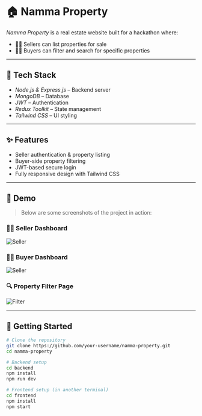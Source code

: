 # 🏠 Namma Property

*Namma Property* is a real estate website built for a hackathon where:

- 🧑‍💼 Sellers can list properties for sale
- 🧑‍💻 Buyers can filter and search for specific properties

---

## 🔧 Tech Stack

- *Node.js & Express.js* – Backend server
- *MongoDB* – Database
- *JWT* – Authentication
- *Redux Toolkit* – State management
- *Tailwind CSS* – UI styling

---

## ✨ Features

- Seller authentication & property listing
- Buyer-side property filtering
- JWT-based secure login
- Fully responsive design with Tailwind CSS

---

## 📸 Demo

> Below are some screenshots of the project in action:

### 🧑‍💼 Seller Dashboard  
![Seller](./demo/img4.png)

### 🧑‍💼 Buyer Dashboard  
![Seller](./demo/img5.png)

### 🔍 Property Filter Page  
![Filter](./assets/filter.png)

---

## 🚀 Getting Started

```bash
# Clone the repository
git clone https://github.com/your-username/namma-property.git
cd namma-property

# Backend setup
cd backend
npm install
npm run dev

# Frontend setup (in another terminal)
cd frontend
npm install
npm start
